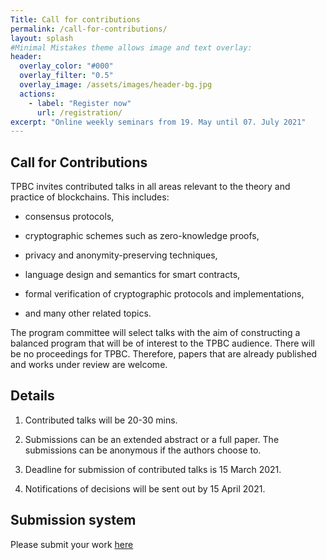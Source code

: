 ```yaml
---
Title: Call for contributions
permalink: /call-for-contributions/
layout: splash
#Minimal Mistakes theme allows image and text overlay:
header:
  overlay_color: "#000"
  overlay_filter: "0.5"
  overlay_image: /assets/images/header-bg.jpg
  actions:
    - label: "Register now"
      url: /registration/
excerpt: "Online weekly seminars from 19. May until 07. July 2021"
---
```


## Call for Contributions

TPBC invites contributed talks in all areas relevant to the theory and practice of blockchains.  This includes:

* consensus protocols,

* cryptographic schemes such as zero-knowledge proofs,

* privacy and anonymity-preserving techniques,

* language design and semantics for smart contracts,

* formal verification of cryptographic protocols and implementations,

* and many other related topics.

The program committee will select talks with the aim of constructing a
balanced program that will be of interest to the TPBC audience.  There will
be no proceedings for TPBC.  Therefore, papers that are already published
and works under review are welcome.


## Details

1. Contributed talks will be 20-30 mins.

2. Submissions can be an extended abstract or a full paper. The submissions can be anonymous if the authors choose to.

3. Deadline for submission of contributed talks is 15 March 2021.

4. Notifications of decisions will be sent out by 15 April 2021.


## Submission system

Please submit your work [here](https://secure.iacr.org/websubrev/tpbc2021/submit/ "TPBC'21 submission page")
